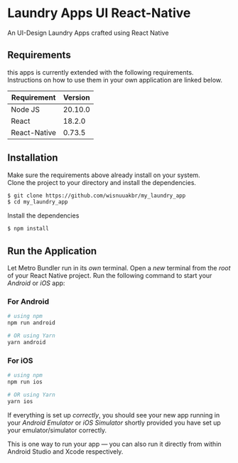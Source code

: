 # Laundry Apps UI React-Native

An UI-Design Laundry Apps crafted using React Native

## Requirements

this apps is currently extended with the following requirements.  
Instructions on how to use them in your own application are linked below.

| Requirement  | Version |
| ------------ | ------- |
| Node JS      | 20.10.0 |
| React        | 18.2.0  |
| React-Native | 0.73.5  |

## Installation

Make sure the requirements above already install on your system.  
Clone the project to your directory and install the dependencies.

```bash
$ git clone https://github.com/wisnuuakbr/my_laundry_app
$ cd my_laundry_app
```

Install the dependencies

```bash
$ npm install
```

## Run the Application

Let Metro Bundler run in its _own_ terminal. Open a _new_ terminal from the _root_ of your React Native project. Run the following command to start your _Android_ or _iOS_ app:

### For Android

```bash
# using npm
npm run android

# OR using Yarn
yarn android
```

### For iOS

```bash
# using npm
npm run ios

# OR using Yarn
yarn ios
```

If everything is set up _correctly_, you should see your new app running in your _Android Emulator_ or _iOS Simulator_ shortly provided you have set up your emulator/simulator correctly.

This is one way to run your app — you can also run it directly from within Android Studio and Xcode respectively.
